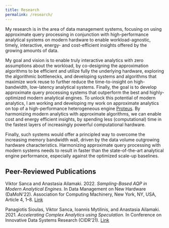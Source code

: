 ```yaml
---
title: Research
permalink: /research/
---
```

My research is in the area of data management systems, focusing on using approximate query processing in conjunction with high-performance analytical systems on modern hardware to enable workload-agnostic, timely, interactive, energy- and cost-efficient insights offered by the growing amounts of data.

My goal and vision is to enable truly interactive analytics with zero assumptions about the workload, by co-designing the approximation algorithms to be efficient and utilize fully the underlying hardware, exploring the algorithmic bottlenecks, and developing systems and algorithms that maximize work reuse to further reduce the time-to-insight on high-bandwidth, low-latency analytical systems. Finally, the goal is to develop approximate query processing systems that outperform the best and highly-optimized modern analytical engines. To unlock this potential of modern analytics, I am working and developing my work on approximate analytics on top of a high-performance heterogeneous engine [Proteus](www.proteusdb.com). By harmonizing modern analytics with approximate algorithms, we can enable cost and energy efficient insights, by spending less (computational) time in the fastest layers of increasingly powerful computational hardware. 

Finally, such systems would offer a principled way to overcome the increasing memory bandwidth wall, driven by the data volume outgrowing hardware characteristics. Harmonizing approximate query processing with modern systems needs to result in faster than the state-of-the-art analytical engine performance, especially against the optimized scale-up baselines.

## Peer-Reviewed Publications 

Viktor Sanca and Anastasia Ailamaki. 2022. *Sampling-Based AQP in Modern Analytical Engines.* In Data Management on New Hardware (DaMoN'22). Association for Computing Machinery, New York, NY, USA, Article 4, 1–8. [Link](https://doi.org/10.1145/3533737.3535095)

Panagiotis Sioulas, Viktor Sanca, Ioannis Mytilinis, and Anastasia Ailamaki. 2021. *Accelerating Complex Analytics using Speculation.* In Conference on Innovative Data Systems Research (CIDR'21). [Link](https://www.cidrdb.org/cidr2021/papers/cidr2021_paper03.pdf)

